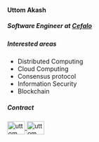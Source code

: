 ####  Uttom Akash
##### Software Engineer at [Cefalo](https://www.cefalo.com/en/)

##### Interested areas
- Distributed Computing
- Cloud Computing
- Consensus protocol
- Information Security
- Blockchain

##### Contract
<p>
  <a href="https://www.linkedin.com/in/uttom-akash/" target="blank">
    <img align="center" src="https://cdn.simpleicons.org/linkedin/#0A66C2" alt="uttom akash" height="30" width="40" />
  </a>
  
  <a href="https://medium.com/@akash2077" target="blank">
    <img align="center" src="https://cdn.simpleicons.org/medium/#000000" alt="uttom akash" height="30" width="40" />
  </a>
</p>
  


